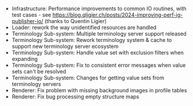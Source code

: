 * Infrastructure: Performance improvements to common IO routines, with test cases - see https://blog.qligier.ch/posts/2024-improving-perf-ig-publisher-io/ (thanks to Quentin Ligier)
* Loader: rework the way unidentified resources are handled
* Terminology Sub-system: Multiple terminology server support released
* Terminology Sub-system: Rework terminology system & cache to support new terminology server ecosystem
* Terminology Sub-system: Handle value set with exclusion filters when expanding
* Terminology Sub-system: Fix to consistent error messages when value sets can't be resolved
* Terminology Sub-system: Changes for getting value sets from terminology servers
* Renderer: Fix problem with missing background images in profile tables
* Renderer: Fix bug processing empty structure maps
